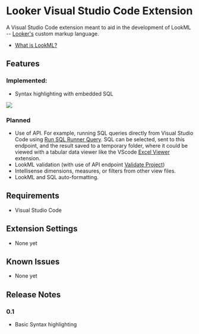 # Looker Visual Studio Code Extension
A Visual Studio Code extension meant to aid in the development of LookML -- [Looker's](https://looker.com/product/business-intelligence) custom markup language.
* [What is LookML?](https://docs.looker.com/data-modeling/learning-lookml/what-is-lookml)


## Features

### Implemented:
* Syntax highlighting with embedded SQL
  
![](https://raw.githubusercontent.com/Ladvien/vscode-looker/master/docs/lookml-example.png)

### Planned
* Use of API.  For example, running SQL queries directly from Visual Studio Code using [Run SQL Runner Query](https://docs.looker.com/reference/api-and-integration/api-reference/v3.1/sql-query#run_sql_runner_query).  SQL can be selected, sent to this endpoint, and the result saved to a temporary folder, where it could be viewed with a tabular data viewer like the VScode [Excel Viewer](https://marketplace.visualstudio.com/items?itemName=GrapeCity.gc-excelviewer) extension.
* LookML validation (with use of API endpoint [Validate Project](https://docs.looker.com/reference/api-and-integration/api-reference/v3.1/project#validate_project))
* Intellisense dimensions, measures, or filters from other view files.
* LookML and SQL auto-formatting.


## Requirements

* Visual Studio Code

## Extension Settings

* None yet

## Known Issues

* None yet

## Release Notes

### 0.1
* Basic Syntax highlighting
